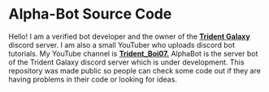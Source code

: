 # Alpha-Bot Source Code

Hello! I am a verified bot developer and the owner of the **[Trident Galaxy](https://discord.gg/kjFhr2N)** discord server. I am also a small YouTuber who uploads discord bot tutorials. My YouTube channel is **[Trident_Boi07.](https://www.youtube.com/channel/UCHM5EplrFlp5DAKL39PT4Sw?view_as=subscriber)** AlphaBot is the server bot of the Trident Galaxy discord server which is under development. This repository was made public so people can check some code out if they are having problems in their code or looking for ideas. 
